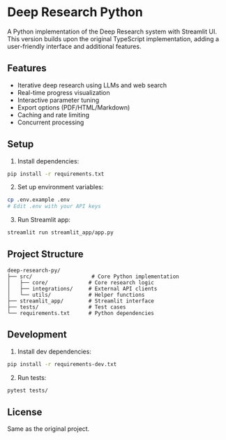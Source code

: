# Deep Research Python

A Python implementation of the Deep Research system with Streamlit UI. This version builds upon the original TypeScript implementation, adding a user-friendly interface and additional features.

## Features

- Iterative deep research using LLMs and web search
- Real-time progress visualization
- Interactive parameter tuning
- Export options (PDF/HTML/Markdown)
- Caching and rate limiting
- Concurrent processing

## Setup

1. Install dependencies:
```bash
pip install -r requirements.txt
```

2. Set up environment variables:
```bash
cp .env.example .env
# Edit .env with your API keys
```

3. Run Streamlit app:
```bash
streamlit run streamlit_app/app.py
```

## Project Structure

```
deep-research-py/
├── src/                   # Core Python implementation
│   ├── core/             # Core research logic
│   ├── integrations/     # External API clients
│   └── utils/            # Helper functions
├── streamlit_app/        # Streamlit interface
├── tests/                # Test cases
└── requirements.txt      # Python dependencies
```

## Development

1. Install dev dependencies:
```bash
pip install -r requirements-dev.txt
```

2. Run tests:
```bash
pytest tests/
```

## License

Same as the original project.
